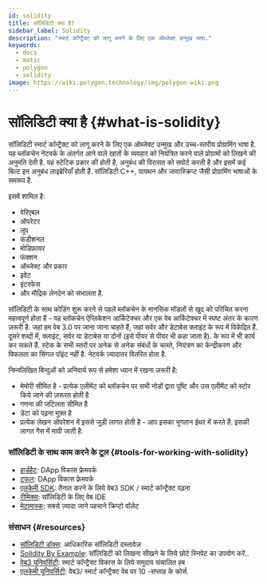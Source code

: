 ```yaml
---
id: solidity
title: सॉलिडिटी क्या है?
sidebar_label: Solidity
description: "स्मार्ट कॉन्ट्रैक्ट को लागू करने के लिए एक ऑब्जेक्ट उन्मुख भाषा."
keywords:
  - docs
  - matic
  - polygon
  - solidity
image: https://wiki.polygon.technology/img/polygon-wiki.png
---
```


# सॉलिडिटी क्या है {#what-is-solidity}

सॉलिडिटी स्मार्ट कॉन्ट्रैक्ट को लागू करने के लिए एक ऑब्जेक्ट उन्मुख और उच्च-स्तरीय प्रोग्रामिंग भाषा है. यह ब्लॉकचेन नेटवर्क के अंतर्गत आने वाले खातों के व्यवहार को नियंत्रित करने वाले प्रोग्रामों को लिखने की अनुमति देती है. यह स्टेटिक प्रकार की होती है, अनुबंध की विरासत को सपोर्ट करती है और इसमें कई बिल्ट इन अनुबंध लाइब्रेरियाँ होती हैं. सॉलिडिटी C++, पायथन और जावास्क्रिप्ट जैसी प्रोग्रामिंग भाषाओं के समरूप है.

इसमें शामिल है:
- वेरिएबल
- ऑपरेटर
- लूप
- कंडीशनल
- मोडिफ़ायर
- फंक्शन
- ऑब्जेक्ट और प्रकार
- इवेंट
- इंटरफेस
- और मौद्रिक लेनदेन को संभालता है.

सॉलिडिटी के साथ कोडिंग शुरू करने से पहले ब्लॉकचेन के मानसिक मॉडलों से खुद को परिचित करना महत्वपूर्ण होता है - यह ब्लॉकचेन ऐप्लिकेशन आर्किटेक्चर और एक वेब आर्किटेक्चर में स्पष्ट अंतर के कारण ज़रूरी है. जहां हम वेब 3.0 पर जाना जाना चाहते हैं, जहां सर्वर और डेटाबेस क्लाइंट के रूप में विकेंद्रित हैं. दूसरे शब्दों में, क्लाइंट, सर्वर या डेटाबेस या दोनों (इसे पीयर से पीयर भी कहा जाता है). के रूप में भी कार्य कर सकते हैं. स्टेक के सभी स्तरों पर अनेक से अनेक संबंधों के चलते, नियंत्रण का केन्द्रीकरण और विफलता का सिंगल पॉइंट नहीं है. नेटवर्क ज़्यादातर वितरित होता है.

निम्नलिखित बिन्दुओं को अनिवार्य रूप से हमेशा ध्यान में रखना ज़रूरी है:

- मेमोरी सीमित है - प्रत्येक एलीमेंट को ब्लॉकचेन पर सभी नोडों द्वारा पुष्टि और उस एलीमेंट को स्टोर किये जाने की ज़रूरत होती है
- गणना की जटिलता सीमित है
- डेटा को पढ़ना मुफ़्त है
- प्रत्येक लेखन ऑपरेशन में इससे जुड़ी लागत होती है - आप इसका भुगतान ईथर में करते हैं. इसकी लागत गैस में मापी जाती है.

### सॉलिडिटी के साथ काम करने के टूल {#tools-for-working-with-solidity}
- [हार्डहैट](https://hardhat.org): DApp विकास फ्रेमवर्क
- [ट्रफल](https://trufflesuite.com/): DApp विकास फ़्रेमवर्क
- [एलकेमी SDK](https://docs.alchemy.com/reference/alchemy-sdk-quickstart): तैनात करने के लिये वेब3 SDK / स्मार्ट कॉन्ट्रैक्ट पढ़ना
- [रीमिक्स](https://remix-project.org/): सॉलिडिटी के लिए वेब IDE
- [मेटामास्क](https://metamask.io/): सबसे ज़्यादा जाने पहचाने क्रिप्टो वॉलेट

### संसाधन {#resources}

- [सॉलिडिटी डॉक्स](https://solidity.readthedocs.io/): आधिकारिक सॉलिडिटी दस्तावेज़
- [Solidity By Example](https://solidity-by-example.org/): सॉलिडिटी को लिखना सीखने के लिये छोटे स्निपेट का उपयोग करें..
- [वेब3 यूनिवर्सिटी](https://web3.university): स्मार्ट कॉन्ट्रैक्ट विकास के लिये समुदाय संचालित हब
- [एलकेमी यूनिवर्सिटी](https://university.alchemy.com/): वेब3/ स्मार्ट कॉन्ट्रैक्ट वेब पर 10 -सप्ताह के कोर्स.

